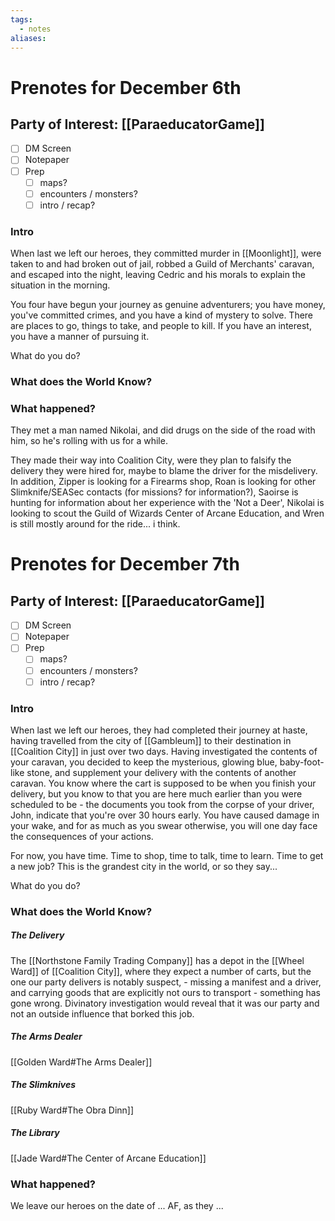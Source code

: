 ```yaml
---
tags:
  - notes
aliases:
---
```


# Prenotes for December 6th
## Party of Interest: [[ParaeducatorGame]]
- [ ] DM Screen
- [ ] Notepaper
- [ ] Prep
	- [ ] maps?
	- [ ] encounters / monsters?
	- [ ] intro / recap?

### Intro

When last we left our heroes, they committed murder in [[Moonlight]], were taken to and had broken out of jail, robbed a Guild of Merchants' caravan, and escaped into the night, leaving Cedric and his morals to explain the situation in the morning. 

You four have begun your journey as genuine adventurers; you have money, you've committed crimes, and you have a kind of mystery to solve. There are places to go, things to take, and people to kill. If you have an interest, you have a manner of pursuing it.

What do you do?

### What does the World Know?


### What happened?


They met a man named Nikolai, and did drugs on the side of the road with him, so he's rolling with us for a while.

They made their way into Coalition City, were they plan to falsify the delivery they were hired for, maybe to blame the driver for the misdelivery. In addition, Zipper is looking for a Firearms shop, Roan is looking for other Slimknife/SEASec contacts (for missions? for information?), Saoirse is hunting for information about her experience with the 'Not a Deer', Nikolai is looking to scout the Guild of Wizards Center of Arcane Education, and Wren is still mostly around for the ride... i think.

# Prenotes for December 7th
## Party of Interest: [[ParaeducatorGame]]
- [ ] DM Screen
- [ ] Notepaper
- [ ] Prep
	- [ ] maps?
	- [ ] encounters / monsters?
	- [ ] intro / recap?

### Intro

When last we left our heroes, they had completed their journey at haste, having travelled from the city of [[Gambleum]] to their destination in [[Coalition City]] in just over two days. Having investigated the contents of your caravan, you decided to keep the mysterious, glowing blue, baby-foot-like stone, and supplement your delivery with the contents of another caravan. You know where the cart is supposed to be when you finish your delivery, but you know to that you are here much earlier than you were scheduled to be - the documents you took from the corpse of your driver, John, indicate that you're over 30 hours early. You have caused damage in your wake, and for as much as you swear otherwise, you will one day face the consequences of your actions.

For now, you have time. Time to shop, time to talk, time to learn. Time to get a new job? This is the grandest city in the world, or so they say...

What do you do?

### What does the World Know?

##### The Delivery
The [[Northstone Family Trading Company]] has a depot in the [[Wheel Ward]] of [[Coalition City]], where they expect a number of carts, but the one our party delivers is notably suspect, - missing a manifest and a driver, and carrying goods that are explicitly not ours to transport - something has gone wrong. Divinatory investigation would reveal that it was our party and not an outside influence that borked this job.

##### The Arms Dealer
[[Golden Ward#The Arms Dealer]]

##### The Slimknives
[[Ruby Ward#The Obra Dinn]]

##### The Library
[[Jade Ward#The Center of Arcane Education]]

### What happened?


We leave our heroes on the date of ... AF, as they ...